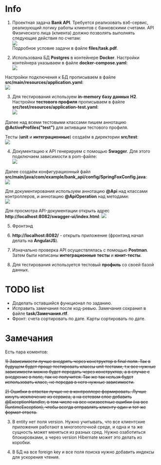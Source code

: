 # Info

1. Проектная задача **Bank API**. Требуется реализовать вэб-сервис, реализующий логику работы клиентов
с банковскими счетами. API Физического лица (клиента) должно позволять выполнять следующие действия по счетам:  
![](https://github.com/aleksey-nsk/bank_api/blob/master/screenshots/01_task.png)  
Подробное условие задачи в файле **files/task.pdf**.

2. Использована БД **Postgres** в контейнере **Docker**. Настройки контейнера 
указываем в файле **docker-compose.yaml**:  
![](https://github.com/aleksey-nsk/bank_api/blob/master/screenshots/02_docker_compose.png)  

Настройки подключения к БД прописываем в файле **src/main/resources/application.yaml**:  
![](https://github.com/aleksey-nsk/bank_api/blob/master/screenshots/03_application.png)  

3. Для тестирования используем **in-memory базу данных H2**. Настройки **тестового профиля** 
прописываем в файле **src/test/resources/application-test.yaml**:  
![](https://github.com/aleksey-nsk/bank_api/blob/master/screenshots/04_application_test.png)  

Далее над всеми тестовыми классами пишем аннотацию **@ActiveProfiles("test")** для
активации тестового профиля.  

Тесты (**unit** и **интеграционные**) создаём в директории **src/test**:  
![](https://github.com/aleksey-nsk/bank_api/blob/master/screenshots/05_test_structure.png)    

4. Документацию к API генерируем с помощью **Swagger**. Для этого подключаем зависимости в pom-файле:  
![](https://github.com/aleksey-nsk/bank_api/blob/master/screenshots/06_swagger_dependency.png)  

Далее создаём конфигурационный файл **src/main/java/com/example/bank_api/config/SpringFoxConfig.java**:  
![](https://github.com/aleksey-nsk/bank_api/blob/master/screenshots/07_spring_fox_config.png)  

Для документирования используем аннотацию **@Api** над классами контроллеров, 
и аннотацию **@ApiOperation** над методами:  
![](https://github.com/aleksey-nsk/bank_api/blob/master/screenshots/08_swagger_annotation.png)  

Для просмотра API-документации открыть адрес **http://localhost:8082/swagger-ui/index.html**:
![](https://github.com/aleksey-nsk/bank_api/blob/master/screenshots/09_api_documentation.png)  

5. Фронтэнд






 



6. **http://localhost:8082/** - открыть приложение (фронтэнд начал делать на **AngularJS**).
7. Изначально проверка API осуществлялась с помощью **Postman**. Затем были 
написаны **интеграционные тесты** и **юнит-тесты**.
8. Для тестирования используется тестовый **профиль** со своей базой данных.

# TODO list
- Доделать оставшийся функционал по заданию.
- Исправить замечания после код-ревью. Замечания сохранил в файле **task/Замечания.rtf**.
- Фронт: счета сортировать по дате. Карты сортировать по дате.

# Замечания
Есть пара коментов:  

~~1) Зависимости лучше внедрять через конструктор в final поля. Так в будущем будет проще тестировать 
классы unit тестами, т.к все нужные зависимости можно будет передать через конструктор, 
а в случае с внедрение в поле, так не получится. Так же так нельзя будет использовать класс, 
не передав в него нужные зависимости.~~

~~2) Ошибки в ответах лучше не в контроллере формировать. Лучше кинуть исключение из сервиса, 
а на сетевом слое добавить @ExceptionHandler, в том числе на все неизвестные 
ошибки (на все RuntimeException), чтобы всегда отправлять клиенту один и тот же формат ответа.~~

3) В entity нет поля version. Нужно учитывать, что все клиентские приложения работают в многопоточной среде, 
и одна и та же сущность может меняться из разных сред. Нужно озаботиться блокировками, 
а через version Hibernate может это делать из коробки.

4) В БД на все foreign key и все поля поиска нужно добавить индексы для ускорения чтения.
